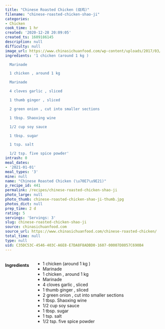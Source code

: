 ```yaml
---
title: "Chinese Roasted Chicken (烧鸡)"
filename: "chinese-roasted-chicken-shao-ji"
categories:
- Chicken
cook_time: 1 hr
created: '2020-12-28 20:09:05'
created_ts: 1609186145
description: null
difficulty: null
image_url: https://www.chinasichuanfood.com/wp-content/uploads/2017/03/Chinese-roasted-Chicken-3-copy-300x450.jpg
ingredients: '1 chicken (around 1 kg )

  Marinade

  1 chicken , around 1 kg

  Marinade

  4 cloves garlic , sliced

  1 thumb ginger , sliced

  2 green onion , cut into smaller sections

  1 tbsp. Shaoxing wine

  1/2 cup soy sauce

  1 tbsp. sugar

  1 tsp. salt

  1/2 tsp. five spice powder'
intrash: 0
meal_dates:
- '2021-01-01'
meal_types: '3'
mine: null
name: "Chinese Roasted Chicken (\u70E7\u9E21)"
p_recipe_id: 441
permalink: /recipes/chinese-roasted-chicken-shao-ji
photo_large: null
photo_thumb: chinese-roasted-chicken-shao-ji-thumb.jpg
photos_dict: null
prep_time: 2 d
rating: 5
servings: 'Servings: 3'
slug: chinese-roasted-chicken-shao-ji
source: chinasichuanfood.com
source_url: https://www.chinasichuanfood.com/chinese-roasted-chicken/
total_time: null
type: null
uid: C35DC53C-4546-403C-A6E8-E7DA8F8ADBD0-1607-00007D8057C690B4
---
```

<div class="large-8 medium-7 columns" id="writeup">	</div><!-- #writeup -->
</div><!-- #row-one -->
<div class="row" id="row-two">	<div class="medium-4 small-5 columns" id="ingredients"><h4>Ingredients</h4><div class="box box-ingredients content"><ul>
<li>1 chicken (around 1 kg )</li>
<li>Marinade</li>
<li>1 chicken , around 1 kg</li>
<li>Marinade</li>
<li>4 cloves garlic , sliced</li>
<li>1 thumb ginger , sliced</li>
<li>2 green onion , cut into smaller sections</li>
<li>1 tbsp. Shaoxing wine</li>
<li>1/2 cup soy sauce</li>
<li>1 tbsp. sugar</li>
<li>1 tsp. salt</li>
<li>1/2 tsp. five spice powder</li>
</ul>
</div>	</div>	<div class="medium-6 small-7 columns" id="directions">	</div>